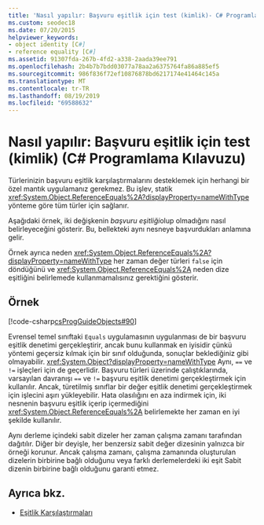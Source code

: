 ```yaml
---
title: 'Nasıl yapılır: Başvuru eşitlik için test (kimlik)- C# Programlama Kılavuzu'
ms.custom: seodec18
ms.date: 07/20/2015
helpviewer_keywords:
- object identity [C#]
- reference equality [C#]
ms.assetid: 91307fda-267b-4fd2-a338-2aada39ee791
ms.openlocfilehash: 2b4b7b7bdd03077a78aa2a6375764fa86a885ef5
ms.sourcegitcommit: 986f836f72ef10876878bd6217174e41464c145a
ms.translationtype: MT
ms.contentlocale: tr-TR
ms.lasthandoff: 08/19/2019
ms.locfileid: "69588632"
---
```

# <a name="how-to-test-for-reference-equality-identity-c-programming-guide"></a>Nasıl yapılır: Başvuru eşitlik için test (kimlik) (C# Programlama Kılavuzu)
Türlerinizin başvuru eşitlik karşılaştırmalarını desteklemek için herhangi bir özel mantık uygulamanız gerekmez. Bu işlev, statik <xref:System.Object.ReferenceEquals%2A?displayProperty=nameWithType> yönteme göre tüm türler için sağlanır.  
  
 Aşağıdaki örnek, iki değişkenin *başvuru eşitliği*olup olmadığını nasıl belirleyeceğini gösterir. Bu, bellekteki aynı nesneye başvurdukları anlamına gelir.  
  
 Örnek ayrıca neden <xref:System.Object.ReferenceEquals%2A?displayProperty=nameWithType> her zaman değer türleri `false` için döndüğünü ve <xref:System.Object.ReferenceEquals%2A> neden dize eşitliğini belirlemede kullanmamalısınız gerektiğini gösterir.  
  
## <a name="example"></a>Örnek  
 [!code-csharp[csProgGuideObjects#90](~/samples/snippets/csharp/VS_Snippets_VBCSharp/csProgGuideObjects/CS/Objects.cs#90)]  
  
 Evrensel temel sınıftaki `Equals` uygulamasının uygulanması de bir başvuru eşitlik denetimi gerçekleştirir, ancak bunu kullanmak en iyisidir çünkü yöntemi geçersiz kılmak için bir sınıf olduğunda, sonuçlar beklediğiniz gibi olmayabilir. <xref:System.Object?displayProperty=nameWithType> Aynı, `==` ve `!=` işleçleri için de geçerlidir. Başvuru türleri üzerinde çalıştıklarında, varsayılan davranışı `==` ve `!=` başvuru eşitlik denetimi gerçekleştirmek için kullanılır. Ancak, türetilmiş sınıflar bir değer eşitlik denetimi gerçekleştirmek için işlecini aşırı yükleyebilir. Hata olasılığını en aza indirmek için, iki nesnenin başvuru eşitlik içerip içermediğini <xref:System.Object.ReferenceEquals%2A> belirlemekte her zaman en iyi şekilde kullanılır.  
  
 Aynı derleme içindeki sabit dizeler her zaman çalışma zamanı tarafından dağıtılır. Diğer bir deyişle, her benzersiz sabit değer dizesinin yalnızca bir örneği korunur. Ancak çalışma zamanı, çalışma zamanında oluşturulan dizelerin birbirine bağlı olduğunu veya farklı derlemelerdeki iki eşit Sabit dizenin birbirine bağlı olduğunu garanti etmez.  
  
## <a name="see-also"></a>Ayrıca bkz.

- [Eşitlik Karşılaştırmaları](./equality-comparisons.md)
